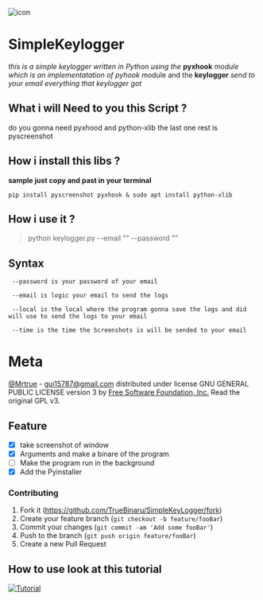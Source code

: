 
![icon](https://user-images.githubusercontent.com/38415293/60696794-a7a31080-9ebd-11e9-9fed-34dea0cfb287.png)

# SimpleKeylogger
*this is a simple keylogger written in Python using the* 
**pyxhook** *module which is an implementatation of pyhook*
module
and the **keylogger** *send to your email everything that 
keylogger got*

## What i will Need to you this Script ?
do you gonna need pyxhood and python-xlib
the last one rest is pyscreenshot

## How i install this libs ?
**sample just copy and past in your terminal**
```
pip install pyscreenshot pyxhook & sudo apt install python-xlib
```

## How i use it ?
>python keylogger.py --email "" --password ""

## Syntax 
```
 --password is your password of your email
  
 --email is logic your email to send the logs 
  
 --local is the local where the program gonna save the logs and did will use to send the logs to your email

 --time is the time the Screenshots is will be sended to your email
```

# Meta
[@Mrtrue](https://twitter.com/TrueBinary) - gui15787@gmail.com
distributed under license GNU GENERAL PUBLIC LICENSE version 3 by [Free Software Foundation, Inc.](fsf.org) Read the original GPL v3.

## Feature
 - [x] take screenshot of window 
 - [x] Arguments and make a binare of the program 
 - [ ] Make the program run in the background
 - [x] Add the Pyinstaller 

### Contributing
1. Fork it (<https://github.com/TrueBinaru/SimpleKeyLogger/fork>)
2. Create your feature branch (`git checkout -b feature/fooBar`)
3. Commit your changes (`git commit -am 'Add some fooBar'`)
4. Push to the branch (`git push origin feature/fooBar`)
5. Create a new Pull Request

## How to use look at this tutorial
[![Tutorial](https://user-images.githubusercontent.com/38415293/60913641-3ae19a80-a25e-11e9-93d2-afdae59a852f.jpg)](https://youtu.be/qAvAR-FBc5w)
